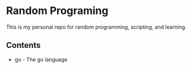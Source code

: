 # Random Programing 

This is my personal repo for random programming, scripting, and learning. 

## Contents
* go - The go language 
